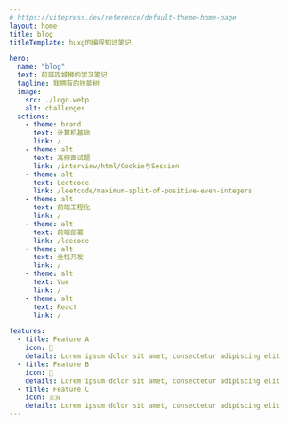 ```yaml
---
# https://vitepress.dev/reference/default-theme-home-page
layout: home
title: blog
titleTemplate: huxg的编程知识笔记

hero:
  name: "blog"
  text: 前端攻城狮的学习笔记
  tagline: 我拥有的技能树
  image:
    src: ./logo.webp
    alt: challenges
  actions:
    - theme: brand
      text: 计算机基础
      link: /
    - theme: alt
      text: 高频面试题
      link: /interview/html/Cookie与Session
    - theme: alt
      text: Leetcode
      link: /leetcode/maximum-split-of-positive-even-integers
    - theme: alt
      text: 前端工程化
      link: /
    - theme: alt
      text: 前端部署
      link: /leecode
    - theme: alt
      text: 全栈开发
      link: /
    - theme: alt
      text: Vue
      link: /
    - theme: alt
      text: React
      link: /

features:
  - title: Feature A
    icon: 🍦
    details: Lorem ipsum dolor sit amet, consectetur adipiscing elit
  - title: Feature B
    icon: 🍔
    details: Lorem ipsum dolor sit amet, consectetur adipiscing elit
  - title: Feature C
    icon: 🇨🇳
    details: Lorem ipsum dolor sit amet, consectetur adipiscing elit
---
```


<style>
  :root{
    --vp-home-hero-name-color: transparent;
  --vp-home-hero-name-background: -webkit-linear-gradient(120deg, #bd34fe 30%, #41d1ff);
  --vp-button-brand-bg:#722ed1;
  --vp-button-brand-hover-bg:#531dab;
  --vp-button-brand-active-bg:#391085;
  /* --vp-c-indigo-1:lab(72.7377% 33.9074 77.3632); // 橙色 */
  --vp-c-indigo-1:#30a46c;
  }
</style>
